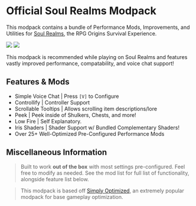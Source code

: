 # Official Soul Realms Modpack
This modpack contains a bundle of Performance Mods, Improvements, and Utilities for [Soul Realms](https://discord.soulrealms.net/), the RPG Origins Survival Experience.

[<img src="https://cdn.jsdelivr.net/npm/@intergrav/devins-badges@3/assets/cozy/available/modrinth_vector.svg">](https://modrinth.com/modpack/soul-realms)
[<img src="https://cdn.jsdelivr.net/npm/@intergrav/devins-badges@3/assets/cozy/available/github_vector.svg">](https://github.com/StarnovaStudios/soul-realms-modpack)

This modpack is recommended while playing on Soul Realms and features vastly improved performance, compatability, and voice chat support!

## Features & Mods
- Simple Voice Chat | Press `[V]` to Configure
- Controllify | Controller Support
- Scrollable Tooltips | Allows scrolling item descriptions/lore
- Peek | Peek inside of Shulkers, Chests, and more!
- Low Fire | Self Explanatory.
- Iris Shaders | Shader Support w/ Bundled Complementary Shaders!
- Over 25+ Well-Optimized Pre-Configured Performance Mods

## Miscellaneous Information
> Built to work **out of the box** with most settings pre-configured. Feel free to modify as needed. See the mod list for full list of functionality, alongside feature list below.

> This modpack is based off [Simply Optimized](https://modrinth.com/modpack/sop), an extremely popular modpack for base gameplay optimization.
